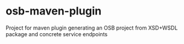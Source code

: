 osb-maven-plugin
================

Project for maven plugin generating an OSB project from XSD+WSDL package and concrete service endpoints
